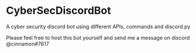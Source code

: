 # CyberSecDiscordBot

A cyber security discord bot using different APIs, commands and discord.py

Please feel free to host this bot yourself and send me a message on discord @cinnamon#7617
